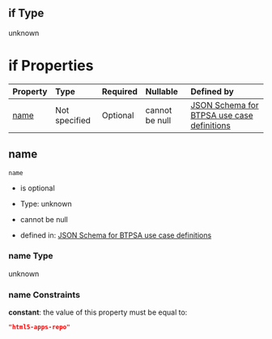 ## if Type

unknown

# if Properties

| Property      | Type          | Required | Nullable       | Defined by                                                                                                                                                                                                        |
| :------------ | :------------ | :------- | :------------- | :---------------------------------------------------------------------------------------------------------------------------------------------------------------------------------------------------------------- |
| [name](#name) | Not specified | Optional | cannot be null | [JSON Schema for BTPSA use case definitions](btpsa-usecase-properties-services-items-allof-1-then-allof-45-if-properties-name.md "undefined#/properties/services/items/allOf/1/then/allOf/45/if/properties/name") |

## name



`name`

*   is optional

*   Type: unknown

*   cannot be null

*   defined in: [JSON Schema for BTPSA use case definitions](btpsa-usecase-properties-services-items-allof-1-then-allof-45-if-properties-name.md "undefined#/properties/services/items/allOf/1/then/allOf/45/if/properties/name")

### name Type

unknown

### name Constraints

**constant**: the value of this property must be equal to:

```json
"html5-apps-repo"
```
